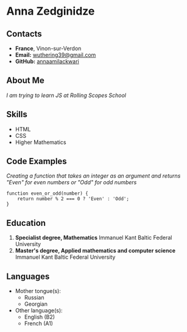 # Anna Zedginidze
## Contacts 
* **France**, Vinon-sur-Verdon
* **Email:** wuthering39@gmail.com
* **GitHub:** [annaamilackwari](https://github.com/AnnaAmilackwari "Zedginidze Anna GitHub")

## About Me
_I am trying to learn JS at Rolling Scopes School_

## Skills
- HTML
- CSS
- Higher Mathematics

## Code Examples
_Creating a function that takes an integer as an argument and returns "Even" for even numbers or "Odd" for odd numbers_

```
function even_or_odd(number) {
    return number % 2 === 0 ? 'Even' : 'Odd';
}

```

## Education
1. **Specialist degree, Mathematics** Immanuel Kant Baltic Federal University
2. **Master's degree, Applied mathematics and computer science** Immanuel Kant Baltic Federal University

## Languages
* Mother tongue(s): 
    * Russian
    * Georgian
* Other language(s): 
    * English (B2)
    * French (A1)
    